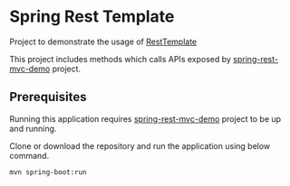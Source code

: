 # Spring Rest Template
Project to demonstrate the usage of [RestTemplate](https://docs.spring.io/spring-framework/docs/current/javadoc-api/org/springframework/web/client/RestTemplate.html)

This project includes methods which calls APIs exposed by [spring-rest-mvc-demo](https://github.com/jasmin-30/spring-rest-mvc-demo/) project.

## Prerequisites
Running this application requires [spring-rest-mvc-demo](https://github.com/jasmin-30/spring-rest-mvc-demo/) project to be up and running.

Clone or download the repository and run the application using below command.
```bash
mvn spring-boot:run
```
